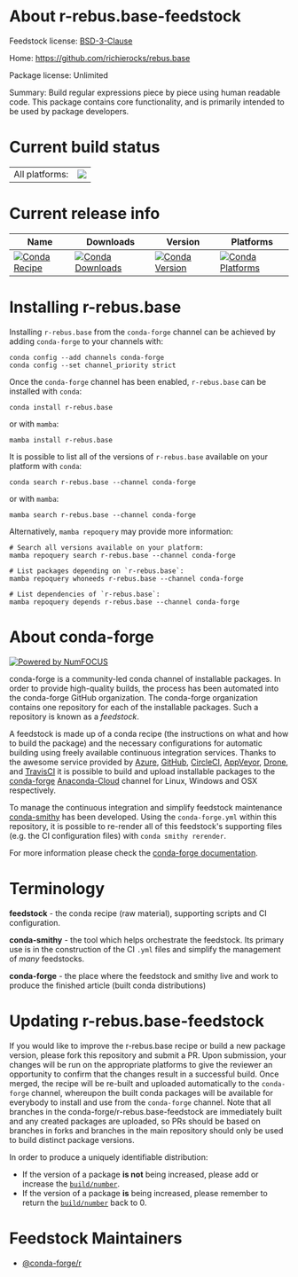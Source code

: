 About r-rebus.base-feedstock
============================

Feedstock license: [BSD-3-Clause](https://github.com/conda-forge/r-rebus.base-feedstock/blob/main/LICENSE.txt)

Home: https://github.com/richierocks/rebus.base

Package license: Unlimited

Summary: Build regular expressions piece by piece using human readable code. This package contains core functionality, and is primarily intended to be used by package developers.

Current build status
====================


<table><tr><td>All platforms:</td>
    <td>
      <a href="https://dev.azure.com/conda-forge/feedstock-builds/_build/latest?definitionId=2366&branchName=main">
        <img src="https://dev.azure.com/conda-forge/feedstock-builds/_apis/build/status/r-rebus.base-feedstock?branchName=main">
      </a>
    </td>
  </tr>
</table>

Current release info
====================

| Name | Downloads | Version | Platforms |
| --- | --- | --- | --- |
| [![Conda Recipe](https://img.shields.io/badge/recipe-r--rebus.base-green.svg)](https://anaconda.org/conda-forge/r-rebus.base) | [![Conda Downloads](https://img.shields.io/conda/dn/conda-forge/r-rebus.base.svg)](https://anaconda.org/conda-forge/r-rebus.base) | [![Conda Version](https://img.shields.io/conda/vn/conda-forge/r-rebus.base.svg)](https://anaconda.org/conda-forge/r-rebus.base) | [![Conda Platforms](https://img.shields.io/conda/pn/conda-forge/r-rebus.base.svg)](https://anaconda.org/conda-forge/r-rebus.base) |

Installing r-rebus.base
=======================

Installing `r-rebus.base` from the `conda-forge` channel can be achieved by adding `conda-forge` to your channels with:

```
conda config --add channels conda-forge
conda config --set channel_priority strict
```

Once the `conda-forge` channel has been enabled, `r-rebus.base` can be installed with `conda`:

```
conda install r-rebus.base
```

or with `mamba`:

```
mamba install r-rebus.base
```

It is possible to list all of the versions of `r-rebus.base` available on your platform with `conda`:

```
conda search r-rebus.base --channel conda-forge
```

or with `mamba`:

```
mamba search r-rebus.base --channel conda-forge
```

Alternatively, `mamba repoquery` may provide more information:

```
# Search all versions available on your platform:
mamba repoquery search r-rebus.base --channel conda-forge

# List packages depending on `r-rebus.base`:
mamba repoquery whoneeds r-rebus.base --channel conda-forge

# List dependencies of `r-rebus.base`:
mamba repoquery depends r-rebus.base --channel conda-forge
```


About conda-forge
=================

[![Powered by
NumFOCUS](https://img.shields.io/badge/powered%20by-NumFOCUS-orange.svg?style=flat&colorA=E1523D&colorB=007D8A)](https://numfocus.org)

conda-forge is a community-led conda channel of installable packages.
In order to provide high-quality builds, the process has been automated into the
conda-forge GitHub organization. The conda-forge organization contains one repository
for each of the installable packages. Such a repository is known as a *feedstock*.

A feedstock is made up of a conda recipe (the instructions on what and how to build
the package) and the necessary configurations for automatic building using freely
available continuous integration services. Thanks to the awesome service provided by
[Azure](https://azure.microsoft.com/en-us/services/devops/), [GitHub](https://github.com/),
[CircleCI](https://circleci.com/), [AppVeyor](https://www.appveyor.com/),
[Drone](https://cloud.drone.io/welcome), and [TravisCI](https://travis-ci.com/)
it is possible to build and upload installable packages to the
[conda-forge](https://anaconda.org/conda-forge) [Anaconda-Cloud](https://anaconda.org/)
channel for Linux, Windows and OSX respectively.

To manage the continuous integration and simplify feedstock maintenance
[conda-smithy](https://github.com/conda-forge/conda-smithy) has been developed.
Using the ``conda-forge.yml`` within this repository, it is possible to re-render all of
this feedstock's supporting files (e.g. the CI configuration files) with ``conda smithy rerender``.

For more information please check the [conda-forge documentation](https://conda-forge.org/docs/).

Terminology
===========

**feedstock** - the conda recipe (raw material), supporting scripts and CI configuration.

**conda-smithy** - the tool which helps orchestrate the feedstock.
                   Its primary use is in the construction of the CI ``.yml`` files
                   and simplify the management of *many* feedstocks.

**conda-forge** - the place where the feedstock and smithy live and work to
                  produce the finished article (built conda distributions)


Updating r-rebus.base-feedstock
===============================

If you would like to improve the r-rebus.base recipe or build a new
package version, please fork this repository and submit a PR. Upon submission,
your changes will be run on the appropriate platforms to give the reviewer an
opportunity to confirm that the changes result in a successful build. Once
merged, the recipe will be re-built and uploaded automatically to the
`conda-forge` channel, whereupon the built conda packages will be available for
everybody to install and use from the `conda-forge` channel.
Note that all branches in the conda-forge/r-rebus.base-feedstock are
immediately built and any created packages are uploaded, so PRs should be based
on branches in forks and branches in the main repository should only be used to
build distinct package versions.

In order to produce a uniquely identifiable distribution:
 * If the version of a package **is not** being increased, please add or increase
   the [``build/number``](https://docs.conda.io/projects/conda-build/en/latest/resources/define-metadata.html#build-number-and-string).
 * If the version of a package **is** being increased, please remember to return
   the [``build/number``](https://docs.conda.io/projects/conda-build/en/latest/resources/define-metadata.html#build-number-and-string)
   back to 0.

Feedstock Maintainers
=====================

* [@conda-forge/r](https://github.com/conda-forge/r/)

